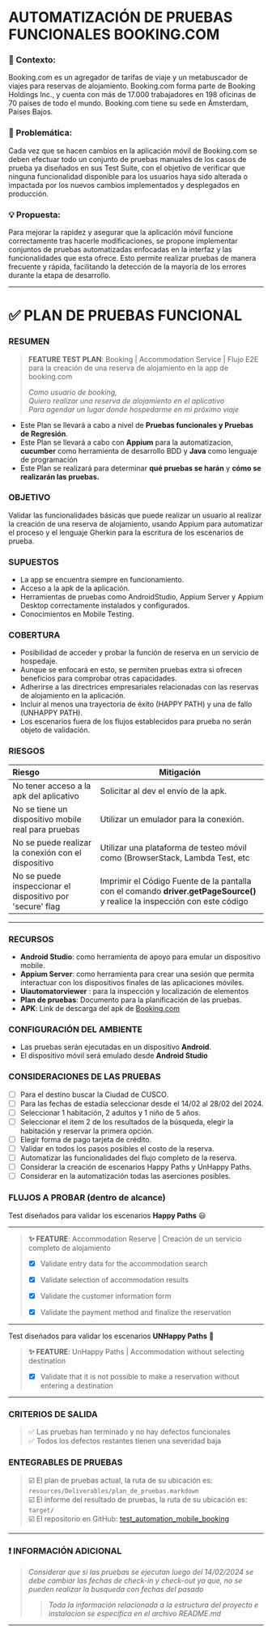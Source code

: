 # AUTOMATIZACIÓN DE PRUEBAS FUNCIONALES BOOKING.COM

### 📄 Contexto:

Booking.com es un agregador de tarifas de viaje y un metabuscador de viajes para reservas de
alojamiento. Booking.com forma parte de Booking Holdings Inc., y cuenta con más de 17.000 trabajadores
en 198 oficinas de 70 países de todo el mundo. Booking.com tiene su sede en Ámsterdam, Países Bajos.

### 🚩 Problemática:

Cada vez que se hacen cambios en la aplicación móvil de Booking.com se deben efectuar todo un conjunto
de pruebas manuales de los casos de prueba ya diseñados en sus Test Suite, con el objetivo de verificar
que ninguna funcionalidad disponible para los usuarios haya sido alterada o impactada por los nuevos
cambios implementados y desplegados en producción.

### 💡 Propuesta:

Para mejorar la rapidez y asegurar que la aplicación móvil funcione correctamente 
tras hacerle modificaciones, se propone implementar conjuntos de pruebas automatizadas
enfocadas en la interfaz y las funcionalidades que esta ofrece. 
Esto permite realizar pruebas de manera frecuente y rápida, facilitando la detección de la mayoría de los errores 
durante la etapa de desarrollo.

***

# ✅ PLAN DE PRUEBAS FUNCIONAL

### RESUMEN

> **FEATURE TEST PLAN**: Booking | Accommodation Service | Flujo E2E para la creación de una reserva de alojamiento en
> la app de booking.com
>
>*Como usuario de booking,  
Quiero realizar una reserva de alojamiento en el aplicativo  
Para agendar un lugar donde hospedarme en mi próximo viaje*

* Este Plan se llevará a cabo a nivel de **Pruebas funcionales y Pruebas de Regresión**.
* Este Plan se llevará a cabo con **Appium** para la automatizacion, **cucumber** como herramienta de desarrollo BDD y **Java** como lenguaje de programación
* Este Plan se realizará para determinar **qué pruebas se harán** y **cómo se realizarán las pruebas.**

### OBJETIVO

Validar las funcionalidades básicas que puede realizar un usuario al realizar la creación de una reserva de alojamiento,
usando Appium para automatizar el proceso y el lenguaje Gherkin para la escritura de los escenarios de prueba.

### SUPUESTOS

* La app se encuentra siempre en funcionamiento.
* Acceso a la apk de la aplicación.
* Herramientas de pruebas como AndroidStudio, Appium Server y Appium Desktop correctamente instalados y configurados.
* Conocimientos en Mobile Testing.

### COBERTURA

* Posibilidad de acceder y probar la función de reserva en un servicio de hospedaje.
* Aunque se enfocará en esto, se permiten pruebas extra si ofrecen beneficios para comprobar otras capacidades.
* Adherirse a las directrices empresariales relacionadas con las reservas de alojamiento en la aplicación.
* Incluir al menos una trayectoria de éxito (HAPPY PATH) y una de fallo (UNHAPPY PATH).
* Los escenarios fuera de los flujos establecidos para prueba no serán objeto de validación.

### RIESGOS

| Riesgo                                                    | Mitigación                                                                                                             |
|:----------------------------------------------------------|------------------------------------------------------------------------------------------------------------------------|
| No tener acceso a la apk del aplicativo                   | Solicitar al dev el envío de la apk.                                                                                   |
| No se tiene un dispositivo mobile real para pruebas       | Utilizar un emulador para la conexión.                                                                                 |
| No se puede realizar la conexión con el dispositivo       | Utilizar una plataforma de testeo móvil como (BrowserStack, Lambda Test, etc                                           |
| No se puede inspeccionar el dispositivo por 'secure' flag | Imprimir el Código Fuente de la pantalla con el comando **driver.getPageSource()** y realice la inspección con este código |

***

### RECURSOS

* **Android Studio**: como herramienta de apoyo para emular un dispositivo mobile.
* **Appium Server**: como herramienta para crear una sesión que permita interactuar con los dispositivos finales de las aplicaciones móviles.
* **Uiautomatorviewer** : para la inspección y localización de elementos
* **Plan de pruebas**: Documento para la planificación de las pruebas.
* **APK**: Link de descarga del apk de [Booking.com](https://drive.google.com/file/d/1ruY_5qcqWlsE3-W3rgXpFyyMiO59wFUc/view?usp=sharing)

### CONFIGURACIÓN DEL AMBIENTE

* Las pruebas serán ejecutadas en un dispositivo **Android**.
* El dispositivo móvil será emulado desde **Android Studio**


### CONSIDERACIONES DE LAS PRUEBAS

- [ ] Para el destino buscar la Ciudad de CUSCO. 
- [ ] Para las fechas de estadía seleccionar desde el 14/02 al 28/02 del 2024. 
- [ ] Seleccionar 1 habitación, 2 adultos y 1 niño de 5 años.
- [ ] Seleccionar el item 2 de los resultados de la búsqueda, elegir la habitación y reservar la primera opción.
- [ ] Elegir forma de pago tarjeta de crédito.
- [ ] Validar en todos los pasos posibles el costo de la reserva.
- [ ] Automatizar las funcionalidades del flujo completo de la reserva.
- [ ] Considerar la creación de escenarios Happy Paths y UnHappy Paths.
- [ ] Considerar en la automatización todas las aserciones posibles.

### FLUJOS A PROBAR (dentro de alcance)

Test diseñados para validar los escenarios **Happy Paths** 😃
***
> **✨ FEATURE**: Accommodation Reserve | Creación de un servicio completo de alojamiento
> - [x] Validate entry data for the accommodation search
>
> - [x] Validate selection of accommodation results
>
> - [x] Validate the customer information form
>
> - [x] Validate the payment method and finalize the reservation
***
Test diseñados para validar los escenarios **UNHappy Paths** 🤡

> **✨ FEATURE**: UnHappy Paths | Accommodation without selecting destination
> - [x] Validate that it is not possible to make a reservation without entering a destination
***

### CRITERIOS DE SALIDA
> ✅ Las pruebas han terminado y no hay defectos funcionales  
> ✅ Todos los defectos restantes tienen una severidad baja

### ENTEGRABLES DE PRUEBAS

> ☑️ El plan de pruebas actual, la ruta de su ubicación es: `resources/Deliverables/plan_de_pruebas.markdown`  
> ☑️ El informe del resultado de pruebas, la ruta de su ubicación es: `target/`   
> ☑️ El repositorio en GitHub: [test_automation_mobile_booking](https://github.com/FranceCastillo/test_automation_mobile_booking)
***

### ❗ INFORMACIÓN ADICIONAL

> *Considerar que si las pruebas se ejecutan luego del 14/02/2024 se debe cambiar las fechas de check-in y check-out ya que, no se pueden realizar la busqueda con fechas del pasado*
> > *Toda la información relacionada a la estructura del proyecto e instalacion se especifica en el archivo README.md*
***